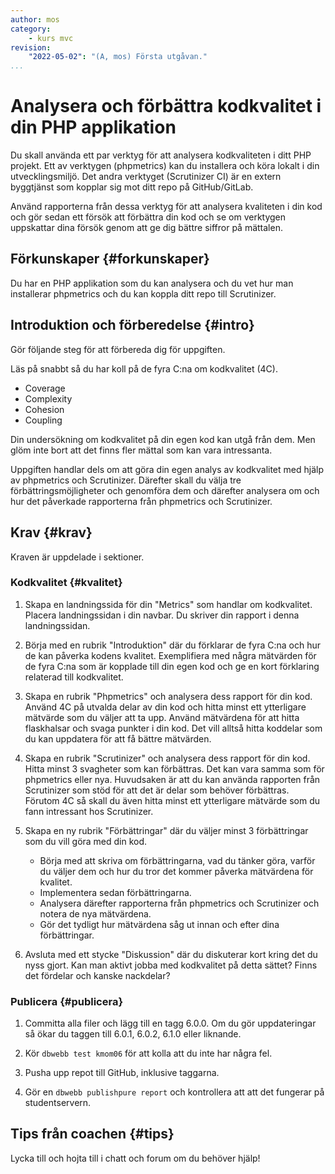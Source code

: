 ```yaml
---
author: mos
category:
    - kurs mvc
revision:
    "2022-05-02": "(A, mos) Första utgåvan."
...
```

Analysera och förbättra kodkvalitet i din PHP applikation
===================================

Du skall använda ett par verktyg för att analysera kodkvaliteten i ditt PHP projekt. Ett av verktygen (phpmetrics) kan du installera och köra lokalt i din utvecklingsmiljö. Det andra verktyget (Scrutinizer CI) är en extern byggtjänst som kopplar sig mot ditt repo på GitHub/GitLab.

Använd rapporterna från dessa verktyg för att analysera kvaliteten i din kod och gör sedan ett försök att förbättra din kod och se om verktygen uppskattar dina försök genom att ge dig bättre siffror på mättalen.

<!--more-->



Förkunskaper {#forkunskaper}
-----------------------

Du har en PHP applikation som du kan analysera och du vet hur man installerar phpmetrics och du kan koppla ditt repo till Scrutinizer.



Introduktion och förberedelse {#intro}
-----------------------

Gör följande steg för att förbereda dig för uppgiften.

Läs på snabbt så du har koll på de fyra C:na om kodkvalitet (4C).

* Coverage
* Complexity
* Cohesion
* Coupling

Din undersökning om kodkvalitet på din egen kod kan utgå från dem. Men glöm inte bort att det finns fler mättal som kan vara intressanta.

Uppgiften handlar dels om att göra din egen analys av kodkvalitet med hjälp av phpmetrics och Scrutinizer. Därefter skall du välja tre förbättringsmöjligheter och genomföra dem och därefter analysera om och hur det påverkade rapporterna från phpmetrics och Scrutinizer.



Krav {#krav}
-----------------------

Kraven är uppdelade i sektioner.



### Kodkvalitet {#kvalitet}

<!--
Ge process till hur man kan analyser programvaran och komma med förbättringsförslag.

Samla rå mätdata som en deluppgift

Länka till övning som ger förslag på metrics att jobba med

Relatera till övning som visar hur man kan analysera tre exempelprojekt
Jämför ditt egna projekt med exempelprojekten

Fixa så att phpunit kan integreras med phpmetrics

Föreslå tre olika standardsätt att förbättra mätvärden.
    * Fixa issues
    * Öka kodtäckning
    * Fokusera på kvalitetsindex i Scrutinizer
    * Minska komplexiteten i class/metod
-->

1. Skapa en landningssida för din "Metrics" som handlar om kodkvalitet. Placera landningssidan i din navbar. Du skriver din rapport i denna landningssidan.

1. Börja med en rubrik "Introduktion" där du förklarar de fyra C:na och hur de kan påverka kodens kvalitet. Exemplifiera med några mätvärden för de fyra C:na som är kopplade till din egen kod och ge en kort förklaring relaterad till kodkvalitet.

1. Skapa en rubrik "Phpmetrics" och analysera dess rapport för din kod. Använd 4C på utvalda delar av din kod och hitta minst ett ytterligare mätvärde som du väljer att ta upp. Använd mätvärdena för att hitta flaskhalsar och svaga punkter i din kod. Det vill alltså hitta koddelar som du kan uppdatera för att få bättre mätvärden.

1. Skapa en rubrik "Scrutinizer" och analysera dess rapport för din kod. Hitta minst 3 svagheter som kan förbättras. Det kan vara samma som för phpmetrics eller nya. Huvudsaken är att du kan använda rapporten från Scrutinizer som stöd för att det är delar som behöver förbättras. Förutom 4C så skall du även hitta minst ett ytterligare mätvärde som du fann intressant hos Scrutinizer.

1. Skapa en ny rubrik "Förbättringar" där du väljer minst 3 förbättringar som du vill göra med din kod.

    * Börja med att skriva om förbättringarna, vad du tänker göra, varför du väljer dem och hur du tror det kommer påverka mätvärdena för kvalitet.
    * Implementera sedan förbättringarna.
    * Analysera därefter rapporterna från phpmetrics och Scrutinizer och notera de nya mätvärdena.
    * Gör det tydligt hur mätvärdena såg ut innan och efter dina förbättringar.

1. Avsluta med ett stycke "Diskussion" där du diskuterar kort kring det du nyss gjort. Kan man aktivt jobba med kodkvalitet på detta sättet? Finns det fördelar och kanske nackdelar?



### Publicera {#publicera}

1. Committa alla filer och lägg till en tagg 6.0.0. Om du gör uppdateringar så ökar du taggen till 6.0.1, 6.0.2, 6.1.0 eller liknande.

1. Kör `dbwebb test kmom06` för att kolla att du inte har några fel.

1. Pusha upp repot till GitHub, inklusive taggarna.

1. Gör en `dbwebb publishpure report` och kontrollera att att det fungerar på studentservern.



<!--
Extrauppgift {#extra}
-----------------------

Lös följande extrauppgifter om du har tid och lust.

-->



Tips från coachen {#tips}
-----------------------

Lycka till och hojta till i chatt och forum om du behöver hjälp!
